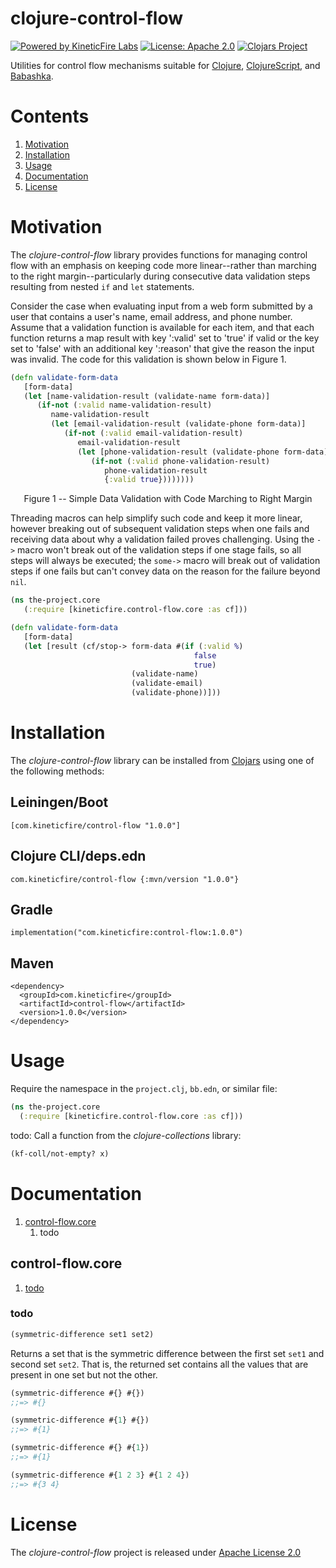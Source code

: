 # clojure-control-flow
[![Powered by KineticFire Labs](https://img.shields.io/badge/Powered_by-KineticFire_Labs-CDA519?link=https%3A%2F%2Flabs.kineticfire.com%2F)](https://labs.kineticfire.com/)
[![License: Apache 2.0](https://img.shields.io/badge/License-Apache_2.0-blue.svg)](https://opensource.org/licenses/Apache-2.0)
[![Clojars Project](https://img.shields.io/clojars/v/com.kineticfire/control-flow.svg)](https://clojars.org/com.kineticfire/control-flow)
<p></p>

Utilities for control flow mechanisms suitable for [Clojure](https://clojure.org/), [ClojureScript](https://clojurescript.org/), and
[Babashka](https://babashka.org/).

# Contents
1. [Motivation](#motivation)
2. [Installation](#installation)
3. [Usage](#usage)
4. [Documentation](#documentation)
5. [License](#license)


# Motivation

The *clojure-control-flow* library provides functions for managing control flow with an emphasis on keeping code more 
linear--rather than marching to the right margin--particularly during consecutive data validation steps resulting from 
nested `if` and `let` statements.

Consider the case when evaluating input from a web form submitted by a user that contains a user's name, email address, 
and phone number.  Assume that a validation function is available for each item, and that each function returns a map 
result with key ':valid' set to 'true' if valid or the key set to 'false' with an additional key ':reason' that give the
reason the input was invalid.  The code for this validation is shown below in Figure 1.

```clojure
(defn validate-form-data
   [form-data]
   (let [name-validation-result (validate-name form-data)]
      (if-not (:valid name-validation-result)
         name-validation-result
         (let [email-validation-result (validate-phone form-data)]
            (if-not (:valid email-validation-result)
               email-validation-result
               (let [phone-validation-result (validate-phone form-data)]
                  (if-not (:valid phone-validation-result)
                     phone-validation-result
                     {:valid true})))))))
```
<p align="center">Figure 1 -- Simple Data Validation with Code Marching to Right Margin</p>

Threading macros can help simplify such code and keep it more linear, however breaking out of subsequent validation 
steps when one fails and receiving data about why a validation failed proves challenging.  Using the `->` macro won't 
break out of the validation steps if one stage fails, so all steps will always be executed; the `some->` macro will 
break out of validation steps if one fails but can't convey data on the reason for the failure beyond `nil`.

```clojure
(ns the-project.core
   (:require [kineticfire.control-flow.core :as cf]))

(defn validate-form-data
   [form-data]
   (let [result (cf/stop-> form-data #(if (:valid %)
                                         false
                                         true)
                           (validate-name)
                           (validate-email)
                           (validate-phone))]))


```

# Installation

The *clojure-control-flow* library can be installed from [Clojars](https://clojars.org/com.kineticfire/control-flow) 
using one of the following methods:

## Leiningen/Boot

```
[com.kineticfire/control-flow "1.0.0"]
```

## Clojure CLI/deps.edn

```
com.kineticfire/control-flow {:mvn/version "1.0.0"}
```

## Gradle

```
implementation("com.kineticfire:control-flow:1.0.0")
```

## Maven

```
<dependency>
  <groupId>com.kineticfire</groupId>
  <artifactId>control-flow</artifactId>
  <version>1.0.0</version>
</dependency>
```

# Usage

Require the namespace in the `project.clj`, `bb.edn`, or similar file:
```clojure
(ns the-project.core
  (:require [kineticfire.control-flow.core :as cf]))
```

todo:
Call a function from the *clojure-collections* library:
```clojure
(kf-coll/not-empty? x)
```

# Documentation
1. [control-flow.core](#control-flowcore)
   1. todo


## control-flow.core

1. [todo](#todo)

### todo

```clojure
(symmetric-difference set1 set2)
```
Returns a set that is the symmetric difference between the first set `set1` and second set `set2`.  That is, the
returned set contains all the values that are present in one set but not the other.

```clojure
(symmetric-difference #{} #{})
;;=> #{}

(symmetric-difference #{1} #{})
;;=> #{1}

(symmetric-difference #{} #{1})
;;=> #{1}

(symmetric-difference #{1 2 3} #{1 2 4})
;;=> #{3 4}
```


# License
The *clojure-control-flow* project is released under [Apache License 2.0](https://www.apache.org/licenses/LICENSE-2.0)
